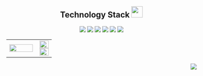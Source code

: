 <p align="center"><h2 align="center">Technology Stack <img src="https://media.giphy.com/media/WUlplcMpOCEmTGBtBW/giphy.gif" width="30"></h2></p>
<p align="center">
<img src="https://img.shields.io/badge/-Python-3776AB?style=flat-square&logo=python&logoColor=white"/>
<img src="https://img.shields.io/badge/-R-276DC3?style=flat-square&logo=r&logoColor=white"/>
<img src="https://img.shields.io/badge/-C++-00599C?style=flat-square&logo=c&logoColor=white"/>
<img src="https://img.shields.io/badge/-MySQL-4479A1?style=flat-square&logo=mysql&logoColor=white"/>
<img src="https://img.shields.io/badge/-Linux-FCC624?style=flat-square&logo=linux&logoColor=white"/>
<img src="https://img.shields.io/badge/-Docker-2496ED?style=flat-square&logo=docker&logoColor=white"/>
</p>

<table align="center" border="0" cellpadding="0" cellspacing="0">
  <tr>
    <td width="60%" style="padding-right: 10px; border: none;">
      <img width="100%" src="https://github-readme-streak-stats.herokuapp.com/?user=drtx32&show_icons=true&locale=en&layout=compact&theme=radical&line_height=0" />
    </td>
    <td width="30%" style="border: none;">
      <img width="100%" src="https://github-readme-stats.vercel.app/api?username=drtx32&show_icons=true&hide=&cache_seconds=86400&theme=transparent&locale=en" />
      <br>
      <img width="100%" src="https://github-readme-stats.vercel.app/api/top-langs/?username=drtx32&layout=compact&cache_seconds=86400&locale=en" />
    </td>
  </tr>
</table>
<p align="end"><img src="https://komarev.com/ghpvc/?username=drtx32"></p>

<!--
**drtx32/drtx32** is a ✨ _special_ ✨ repository because its `README.md` (this file) appears on your GitHub profile.

Here are some ideas to get you started:

- 🔭 I’m currently working on ...
- 🌱 I’m currently learning ...
- 👯 I’m looking to collaborate on ...
- 🤔 I’m looking for help with ...
- 💬 Ask me about ...
- 📫 How to reach me: ...
- 😄 Pronouns: ...
- ⚡ Fun fact: ...
-->
